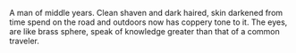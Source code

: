 <!-- TITLE: Uri Tahlomah -->
<!-- SUBTITLE: Brief Description -->
A man of middle years. Clean shaven and dark haired, skin darkened from time spend on the road and outdoors now has coppery tone to it. The eyes, are like brass sphere, speak of knowledge greater than that of a common traveler.